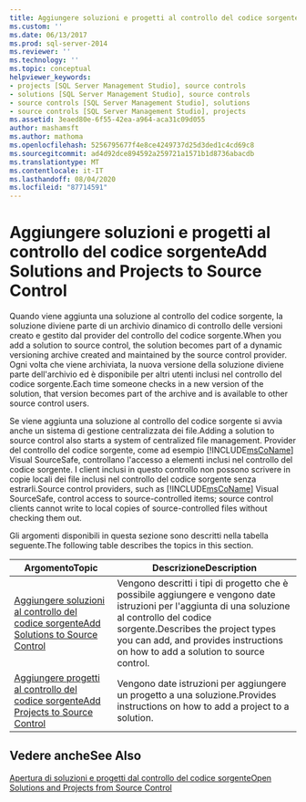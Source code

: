 ```yaml
---
title: Aggiungere soluzioni e progetti al controllo del codice sorgente | Microsoft Docs
ms.custom: ''
ms.date: 06/13/2017
ms.prod: sql-server-2014
ms.reviewer: ''
ms.technology: ''
ms.topic: conceptual
helpviewer_keywords:
- projects [SQL Server Management Studio], source controls
- solutions [SQL Server Management Studio], source controls
- source controls [SQL Server Management Studio], solutions
- source controls [SQL Server Management Studio], projects
ms.assetid: 3eaed80e-6f55-42ea-a964-aca31c09d055
author: mashamsft
ms.author: mathoma
ms.openlocfilehash: 5256795677f4e8ce4249737d25d3ded1c4cd69c8
ms.sourcegitcommit: ad4d92dce894592a259721a1571b1d8736abacdb
ms.translationtype: MT
ms.contentlocale: it-IT
ms.lasthandoff: 08/04/2020
ms.locfileid: "87714591"
---
```

# <a name="add-solutions-and-projects-to-source-control"></a><span data-ttu-id="54a8c-102">Aggiungere soluzioni e progetti al controllo del codice sorgente</span><span class="sxs-lookup"><span data-stu-id="54a8c-102">Add Solutions and Projects to Source Control</span></span>
  <span data-ttu-id="54a8c-103">Quando viene aggiunta una soluzione al controllo del codice sorgente, la soluzione diviene parte di un archivio dinamico di controllo delle versioni creato e gestito dal provider del controllo del codice sorgente.</span><span class="sxs-lookup"><span data-stu-id="54a8c-103">When you add a solution to source control, the solution becomes part of a dynamic versioning archive created and maintained by the source control provider.</span></span> <span data-ttu-id="54a8c-104">Ogni volta che viene archiviata, la nuova versione della soluzione diviene parte dell'archivio ed è disponibile per altri utenti inclusi nel controllo del codice sorgente.</span><span class="sxs-lookup"><span data-stu-id="54a8c-104">Each time someone checks in a new version of the solution, that version becomes part of the archive and is available to other source control users.</span></span>  
  
 <span data-ttu-id="54a8c-105">Se viene aggiunta una soluzione al controllo del codice sorgente si avvia anche un sistema di gestione centralizzata dei file.</span><span class="sxs-lookup"><span data-stu-id="54a8c-105">Adding a solution to source control also starts a system of centralized file management.</span></span> <span data-ttu-id="54a8c-106">Provider del controllo del codice sorgente, come ad esempio [!INCLUDE[msCoName](../includes/msconame-md.md)] Visual SourceSafe, controllano l'accesso a elementi inclusi nel controllo del codice sorgente. I client inclusi in questo controllo non possono scrivere in copie locali dei file inclusi nel controllo del codice sorgente senza estrarli.</span><span class="sxs-lookup"><span data-stu-id="54a8c-106">Source control providers, such as [!INCLUDE[msCoName](../includes/msconame-md.md)] Visual SourceSafe, control access to source-controlled items; source control clients cannot write to local copies of source-controlled files without checking them out.</span></span>  
  
 <span data-ttu-id="54a8c-107">Gli argomenti disponibili in questa sezione sono descritti nella tabella seguente.</span><span class="sxs-lookup"><span data-stu-id="54a8c-107">The following table describes the topics in this section.</span></span>  
  
|<span data-ttu-id="54a8c-108">Argomento</span><span class="sxs-lookup"><span data-stu-id="54a8c-108">Topic</span></span>|<span data-ttu-id="54a8c-109">Descrizione</span><span class="sxs-lookup"><span data-stu-id="54a8c-109">Description</span></span>|  
|-----------|-----------------|  
|[<span data-ttu-id="54a8c-110">Aggiungere soluzioni al controllo del codice sorgente</span><span class="sxs-lookup"><span data-stu-id="54a8c-110">Add Solutions to Source Control</span></span>](../../2014/database-engine/add-solutions-to-source-control.md)|<span data-ttu-id="54a8c-111">Vengono descritti i tipi di progetto che è possibile aggiungere e vengono date istruzioni per l'aggiunta di una soluzione al controllo del codice sorgente.</span><span class="sxs-lookup"><span data-stu-id="54a8c-111">Describes the project types you can add, and provides instructions on how to add a solution to source control.</span></span>|  
|[<span data-ttu-id="54a8c-112">Aggiungere progetti al controllo del codice sorgente</span><span class="sxs-lookup"><span data-stu-id="54a8c-112">Add Projects to Source Control</span></span>](../../2014/database-engine/add-projects-to-source-control.md)|<span data-ttu-id="54a8c-113">Vengono date istruzioni per aggiungere un progetto a una soluzione.</span><span class="sxs-lookup"><span data-stu-id="54a8c-113">Provides instructions on how to add a project to a solution.</span></span>|  
  
## <a name="see-also"></a><span data-ttu-id="54a8c-114">Vedere anche</span><span class="sxs-lookup"><span data-stu-id="54a8c-114">See Also</span></span>  
 [<span data-ttu-id="54a8c-115">Apertura di soluzioni e progetti dal controllo del codice sorgente</span><span class="sxs-lookup"><span data-stu-id="54a8c-115">Open Solutions and Projects from Source Control</span></span>](../../2014/database-engine/open-solutions-and-projects-from-source-control.md)  
  
  
